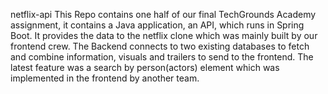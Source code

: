 netflix-api
This Repo contains one half of our final TechGrounds Academy assignment, it contains a Java application, an API, which runs in Spring Boot. It provides the data to the netflix clone which was mainly built by our frontend crew. The Backend connects to two existing databases to fetch and combine information, visuals and trailers to send to the frontend. The latest feature was a search by person(actors) element which was implemented in the frontend by another team.
